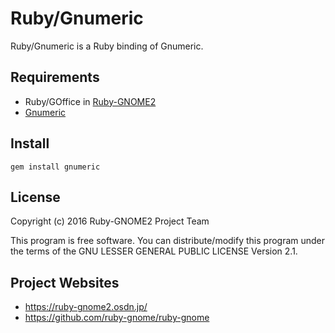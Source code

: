# Ruby/Gnumeric

Ruby/Gnumeric is a Ruby binding of Gnumeric.

## Requirements

* Ruby/GOffice in
  [Ruby-GNOME2](https://ruby-gnome2.osdn.jp/)
* [Gnumeric](http://www.gnumeric.org/)

## Install

    gem install gnumeric

## License

Copyright (c) 2016 Ruby-GNOME2 Project Team

This program is free software. You can distribute/modify this program
under the terms of the GNU LESSER GENERAL PUBLIC LICENSE Version 2.1.

## Project Websites

*   https://ruby-gnome2.osdn.jp/
*   https://github.com/ruby-gnome/ruby-gnome
